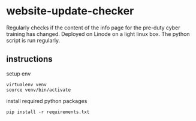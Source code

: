 # website-update-checker

Regularly checks if the content of the info page for the pre-duty cyber training has changed. Deployed on Linode on a light linux box. The python script is run regularly.

## instructions

setup env

    virtualenv venv
    source venv/bin/activate

install required python packages

    pip install -r requirements.txt